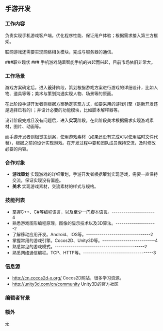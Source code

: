 ## 手游开发 ##

### 工作内容 ###
负责实现手机游戏客户端，优化程序性能、保证用户体验；根据需求接入第三方框架。

联网游戏还需要实现网络相关模块，完成与服务器的通信。


###职业现状 ###
手机游戏随着智能手机的兴起而兴起，目前市场依旧非常大。

### 工作场景 ###
游戏方案确定后，进入**设计**阶段，策划根据游戏方案进行游戏的详细设计，比如人物、道具等等；美术与策划沟通实现人物、场景等的原画。

在此阶段手游开发者则根据方案确定实现方式，如要采用的游戏引擎（是新开发还是选择已有的）；并设计必要的功能模块，比如脚本解释器等。

设计阶段完成且没有问题后，进入**实现**阶段。在此阶段美术根据需求实现游戏素材，图片、动画等。

而手游开发者则根觉策划案，使用游戏素材（如果还没有完成可以使用临时文件代替），根据之前的设计实现游戏。在开发过程中要和团队成员保持交流，及时修改必要的内容。

### 合作对象 ###
*   **游戏策划**	实现游戏的详细策划，手游开发者根据策划实现游戏，需要一直保持交流，保证实现没有偏差。
*   **美术**          实现游戏素材，交流素材的样式与规格。

### 技能列表 ###
*   掌握C++、C#等编程语言，以及至少一门脚本语言。---------------------- 4
*   熟悉游戏图形编程原理。图像的显示技术以及3D算法。---------------------2
*   了解移动应用开发。Android、IOS等。---------------------------------2
*   掌握常用的游戏引擎。Cocos2D、Unity3D等。---------------------------4
*   熟悉常见的游戏模式。----------------------------------------------2
*   熟悉网络通信编程。TCP、HTTP等。------------------------------------3

### 信息源 ###
*	http://cn.cocos2d-x.org/            Cocos2D网站，很多学习资源。
*   http://unity3d.com/cn/community     Unity3D的官方社区

### 编辑者背景 ###


### 额外 ###
无
